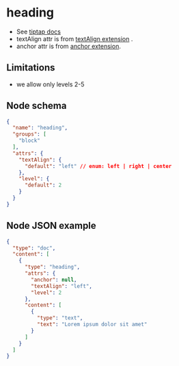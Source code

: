# heading

- See [tiptap docs](https://tiptap.dev/api/nodes/heading)
- textAlign attr is from [textAlign extension](/editor/extensions/text-align/) .
- anchor attr is from [anchor extension](/editor/extensions/anchor/).

## Limitations
- we allow only levels 2-5

## Node schema

```json
{
  "name": "heading",
  "groups": [
    "block"
  ],
  "attrs": {
    "textAlign": {
      "default": "left" // enum: left | right | center
    },
    "level": {
      "default": 2
    }
  }
}
```

## Node JSON example

```json
{
  "type": "doc",
  "content": [
    {
      "type": "heading",
      "attrs": {
        "anchor": null,
        "textAlign": "left",
        "level": 2
      },
      "content": [
        {
          "type": "text",
          "text": "Lorem ipsum dolor sit amet"
        }
      ]
    }
  ]
}
```
